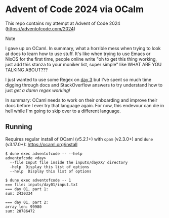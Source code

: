 # Advent of Code 2024 via OCalm

This repo contains my attempt at Advent of Code 2024 (<https://adventofcode.com/2024>)

> [!NOTE]
> I gave up on OCaml. In summary, what a horrible mess when trying to look
> at docs to learn how to use stuff. It's like when trying to use Emacs
> or NixOS for the first time, people online write "oh to get this thing
> working, just add this stanza to your moniker list, super simple" like
> WHAT ARE YOU TALKING ABOUT???
>
> I just wanted to use some Regex on [day 3](https://adventofcode.com/2024/day/3)
> but I've spent so much time digging through docs and StackOverflow
> answers to try understand how to just *get a damn regex working!*
>
> In summary: OCaml needs to work on their onboarding and improve their
> docs before I ever try that language again.
> For now, this endevour can die in hell while I'm going to skip over to
> a different language.

## Running

Requires regular install of OCaml (v5.2.1+) with `opam` (v2.3.0+)
and `dune` (v3.17.0+): <https://ocaml.org/install>

```console
$ dune exec adventofcode -- --help
adventofcode <day>
  --file Input file inside the inputs/dayXX/ directory
  -help  Display this list of options
  --help  Display this list of options
```

```console
$ dune exec adventofcode -- 1
=== file: inputs/day01/input.txt
=== day 01, part 1:
sum: 2430334

=== day 01, part 2:
array len: 99980
sum: 28786472
```
